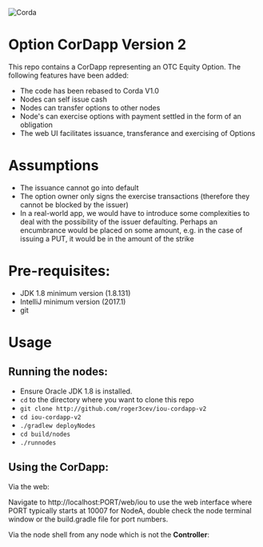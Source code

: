 ![Corda](https://www.corda.net/wp-content/uploads/2016/11/fg005_corda_b.png)

# Option CorDapp Version 2

This repo contains a CorDapp representing an OTC Equity Option. The following features have been added:

* The code has been rebased to Corda V1.0
* Nodes can self issue cash
* Nodes can transfer options to other nodes
* Node's can exercise options with payment settled in the form of an obligation
* The web UI facilitates issuance, transferance and exercising of Options

# Assumptions

* The issuance cannot go into default
* The option owner only signs the exercise transactions (therefore they cannot be blocked by the issuer)
* In a real-world app, we would have to introduce some complexities to deal with the possibility of the issuer 
  defaulting. Perhaps an encumbrance would be placed on some amount, e.g. in the case of issuing a PUT, it would be in 
  the amount of the strike

# Pre-requisites:
  
* JDK 1.8 minimum version (1.8.131)
* IntelliJ minimum version (2017.1) 
* git

# Usage

## Running the nodes:

* Ensure Oracle JDK 1.8 is installed.
* `cd` to the directory where you want to clone this repo
* `git clone http://github.com/roger3cev/iou-cordapp-v2`
* `cd iou-cordapp-v2`
* `./gradlew deployNodes`
* `cd build/nodes`
* `./runnodes`

## Using the CorDapp:

Via the web: 

Navigate to http://localhost:PORT/web/iou to use the web interface where PORT typically starts at 10007 for NodeA, 
double check the node terminal window or the build.gradle file for port numbers.

Via the node shell from any node which is not the **Controller**: 
